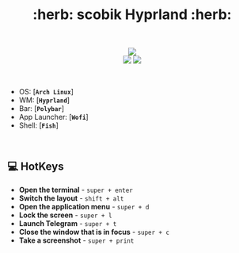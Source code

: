 <h1 align="center"> :herb: scobik Hyprland :herb: </h1>

<!-- BADGES -->
</br>

<p align="center">
  <img src="https://img.shields.io/github/issues/zproger/bspwm-dotfiles?style=for-the-badge">
  </br>
  <img src="https://img.shields.io/github/languages/count/zproger/bspwm-dotfiles?style=for-the-badge">
  <img src="https://img.shields.io/github/repo-size/Zproger/bspwm-dotfiles?style=for-the-badge">
  </br>
</p>


</br>

 - OS: [**`Arch Linux`**]
 - WM: [**`Hyprland`**]
 - Bar: [**`Polybar`**]
 - App Launcher: [**`Wofi`**]
 - Shell: [**`Fish`**]

</br>


<!-- HOTKEYS -->
## 💻 HotKeys
* **Open the terminal** - `super + enter`
* **Switch the layout** - `shift + alt`
* **Open the application menu** - `super + d`
* **Lock the screen** - `super + l`
* **Launch Telegram** - `super + t`
* **Close the window that is in focus** - `super + c`
* **Take a screenshot** - `super + print`
#
